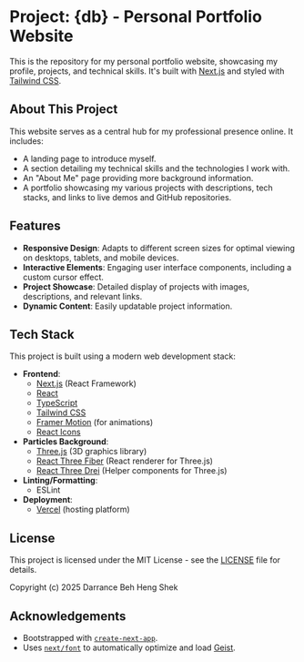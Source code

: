 # Project: {db} - Personal Portfolio Website

This is the repository for my personal portfolio website, showcasing my profile, projects, and technical skills. It's built with [Next.js](https://nextjs.org/) and styled with [Tailwind CSS](https://tailwindcss.com/).

## About This Project

This website serves as a central hub for my professional presence online. It includes:
*   A landing page to introduce myself.
*   A section detailing my technical skills and the technologies I work with.
*   An "About Me" page providing more background information.
*   A portfolio showcasing my various projects with descriptions, tech stacks, and links to live demos and GitHub repositories.

## Features

*   **Responsive Design**: Adapts to different screen sizes for optimal viewing on desktops, tablets, and mobile devices.
*   **Interactive Elements**: Engaging user interface components, including a custom cursor effect.
*   **Project Showcase**: Detailed display of projects with images, descriptions, and relevant links.
*   **Dynamic Content**: Easily updatable project information.

## Tech Stack

This project is built using a modern web development stack:

*   **Frontend**:
    *   [Next.js](https://nextjs.org/) (React Framework)
    *   [React](https://reactjs.org/)
    *   [TypeScript](https://www.typescriptlang.org/)
    *   [Tailwind CSS](https://tailwindcss.com/)
    *   [Framer Motion](https://www.framer.com/motion/) (for animations)
    *   [React Icons](https://react-icons.github.io/react-icons/)
*   **Particles Background**:
    *   [Three.js](https://threejs.org/) (3D graphics library)
    *   [React Three Fiber](https://docs.pmnd.rs/react-three-fiber) (React renderer for Three.js)
    *   [React Three Drei](https://github.com/pmndrs/drei) (Helper components for Three.js)
*   **Linting/Formatting**:
    *   ESLint
*   **Deployment**:
    *   [Vercel](https://vercel.com/) (hosting platform)

## License

This project is licensed under the MIT License - see the [LICENSE](LICENSE) file for details.

Copyright (c) 2025 Darrance Beh Heng Shek

## Acknowledgements

*   Bootstrapped with [`create-next-app`](https://nextjs.org/docs/app/api-reference/cli/create-next-app).
*   Uses [`next/font`](https://nextjs.org/docs/app/building-your-application/optimizing/fonts) to automatically optimize and load [Geist](https://vercel.com/font).

